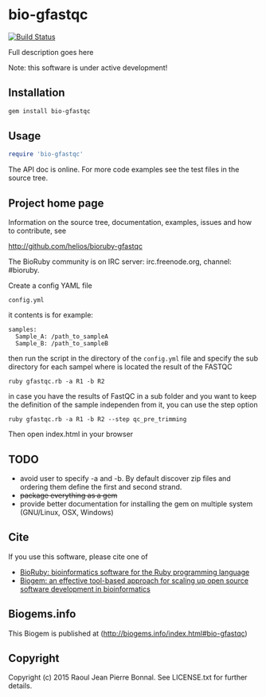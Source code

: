 # bio-gfastqc

[![Build Status](https://secure.travis-ci.org/helios/bioruby-gfastqc.png)](http://travis-ci.org/helios/bioruby-gfastqc)

Full description goes here

Note: this software is under active development!

## Installation

```sh
gem install bio-gfastqc
```

## Usage

```ruby
require 'bio-gfastqc'
```

The API doc is online. For more code examples see the test files in
the source tree.
        
## Project home page

Information on the source tree, documentation, examples, issues and
how to contribute, see

  http://github.com/helios/bioruby-gfastqc

The BioRuby community is on IRC server: irc.freenode.org, channel: #bioruby.


Create a config YAML file 

    config.yml

it contents is for example:

    samples:
      Sample_A: /path_to_sampleA
      Sample_B: /path_to_sampleB

then run the script in the directory of the `config.yml` file and specify the sub directory for each sampel where is located the result of the FASTQC

    ruby gfastqc.rb -a R1 -b R2

in case you have the results of FastQC in a sub folder and you want to keep the definition of the sample independen from it, you can use the step option

    ruby gfastqc.rb -a R1 -b R2 --step qc_pre_trimming

Then open index.html in your browser



## TODO

* avoid user to specify -a and -b. By default discover zip files and ordering them define the first and second strand.
* ~~package everything as a gem~~
* provide better documentation for installing the gem on multiple system (GNU/Linux, OSX, Windows)


## Cite

If you use this software, please cite one of
  
* [BioRuby: bioinformatics software for the Ruby programming language](http://dx.doi.org/10.1093/bioinformatics/btq475)
* [Biogem: an effective tool-based approach for scaling up open source software development in bioinformatics](http://dx.doi.org/10.1093/bioinformatics/bts080)

## Biogems.info

This Biogem is published at (http://biogems.info/index.html#bio-gfastqc)

## Copyright

Copyright (c) 2015 Raoul Jean Pierre Bonnal. See LICENSE.txt for further details.

